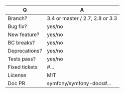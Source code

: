 | Q             | A
| ------------- | ---
| Branch?       | 3.4 or master / 2.7, 2.8 or 3.3 <!-- see comment below -->
| Bug fix?      | yes/no
| New feature?  | yes/no <!-- don't forget updating src/**/CHANGELOG.md files -->
| BC breaks?    | yes/no
| Deprecations? | yes/no <!-- don't forget updating UPGRADE-*.md files -->
| Tests pass?   | yes/no
| Fixed tickets | #... <!-- #-prefixed issue number(s), if any -->
| License       | MIT
| Doc PR        | symfony/symfony-docs#... <!--highly recommended for new features-->

<!--
- Bug fixes must be submitted against the lowest branch where they apply
  (lowest branches are regularly merged to upper ones so they get the fixes too).
- Features and deprecations must be submitted against the 3.4,
  legacy code removals go to the master branch.
- Please fill in this template according to the PR you're about to submit.
- Replace this comment by a description of what your PR is solving.
-->
